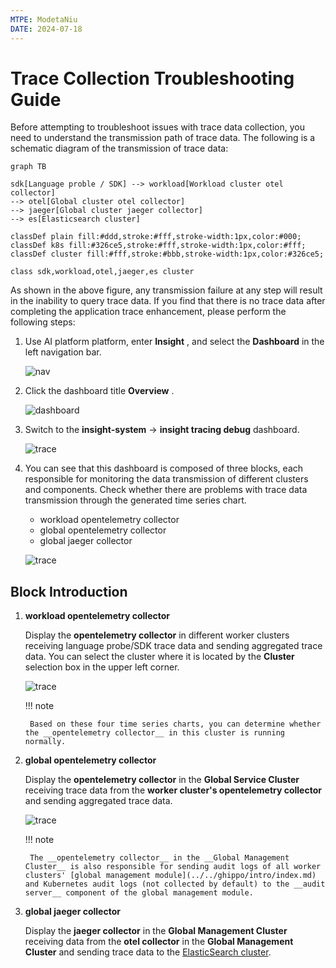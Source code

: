 ```yaml
---
MTPE: ModetaNiu
DATE: 2024-07-18
---
```


# Trace Collection Troubleshooting Guide

Before attempting to troubleshoot issues with trace data collection, you need to understand the transmission path of 
trace data. The following is a schematic diagram of the transmission of trace data:

```mermaid
graph TB

sdk[Language proble / SDK] --> workload[Workload cluster otel collector]
--> otel[Global cluster otel collector]
--> jaeger[Global cluster jaeger collector]
--> es[Elasticsearch cluster]

classDef plain fill:#ddd,stroke:#fff,stroke-width:1px,color:#000;
classDef k8s fill:#326ce5,stroke:#fff,stroke-width:1px,color:#fff;
classDef cluster fill:#fff,stroke:#bbb,stroke-width:1px,color:#326ce5;

class sdk,workload,otel,jaeger,es cluster
```

As shown in the above figure, any transmission failure at any step will result in the inability to query trace data. 
If you find that there is no trace data after completing the application trace enhancement, please perform the following steps:

1. Use AI platform platform, enter __Insight__ , and select the __Dashboard__ in the left navigation bar.

    ![nav](https://docs.daocloud.io/daocloud-docs-images/docs/en/docs/insight/images/insight01.png)

2. Click the dashboard title __Overview__ .

    ![dashboard](https://docs.daocloud.io/daocloud-docs-images/docs/en/docs/insight/images/insight02.png)

3. Switch to the __insight-system__ -> __insight tracing debug__ dashboard.

    ![trace](https://docs.daocloud.io/daocloud-docs-images/docs/en/docs/insight/images/insighttrace01.png)

4. You can see that this dashboard is composed of three blocks, each responsible for monitoring the data transmission 
   of different clusters and components. Check whether there are problems with trace data transmission through the generated time series chart.

    - workload opentelemetry collector
    - global opentelemetry collector
    - global jaeger collector

    ![trace](https://docs.daocloud.io/daocloud-docs-images/docs/en/docs/insight/images/insighttrace02.png)

## Block Introduction

1. **workload opentelemetry collector**

    Display the __opentelemetry collector__ in different worker clusters receiving language probe/SDK trace data 
    and sending aggregated trace data. You can select the cluster where it is located by the __Cluster__ selection box 
    in the upper left corner.

    ![trace](https://docs.daocloud.io/daocloud-docs-images/docs/en/docs/insight/images/insighttrace03.png)

    !!! note

        Based on these four time series charts, you can determine whether the __opentelemetry collector__ in this cluster is running normally.

2. **global opentelemetry collector**

    Display the __opentelemetry collector__ in the __Global Service Cluster__ receiving trace data from the 
    __worker cluster's opentelemetry collector__ and sending aggregated trace data.

    ![trace](https://docs.daocloud.io/daocloud-docs-images/docs/en/docs/insight/images/insighttrace04.png)

    !!! note

        The __opentelemetry collector__ in the __Global Management Cluster__ is also responsible for sending audit logs of all worker clusters' [global management module](../../ghippo/intro/index.md) and Kubernetes audit logs (not collected by default) to the __audit server__ component of the global management module.

3. **global jaeger collector**

    Display the __jaeger collector__ in the __Global Management Cluster__ receiving data from the __otel collector__ in the __Global Management Cluster__ and sending trace data to the [ElasticSearch cluster](../../middleware/elasticsearch/intro/index.md).
